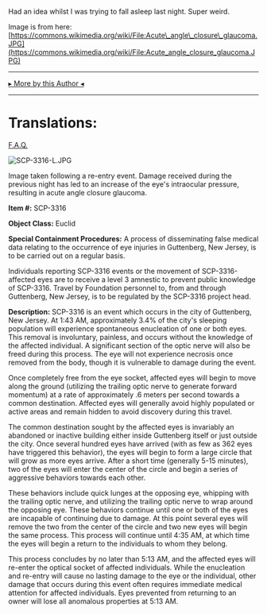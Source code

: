 Had an idea whilst I was trying to fall asleep last night. Super weird.

Image is from here: [https://commons.wikimedia.org/wiki/File:Acute\_angle\_closure\_glaucoma.JPG](https://commons.wikimedia.org/wiki/File:Acute_angle_closure_glaucoma.JPG)

* * *

[▸ More by this Author ◂](http://www.scp-wiki.net/dr-cimmerian-s-personnel-file)

* * *

Translations:
=============

[F.A.Q.](http://www.scp-wiki.net/component:info-ayers)

![SCP-3316-L.JPG](http://scp-wiki.wdfiles.com/local--files/scp-3316/SCP-3316-L.JPG)

Image taken following a re-entry event. Damage received during the previous night has led to an increase of the eye's intraocular pressure, resulting in acute angle closure glaucoma.

**Item #:** SCP-3316

**Object Class:** Euclid

**Special Containment Procedures:** A process of disseminating false medical data relating to the occurrence of eye injuries in Guttenberg, New Jersey, is to be carried out on a regular basis.

Individuals reporting SCP-3316 events or the movement of SCP-3316-affected eyes are to receive a level 3 amnestic to prevent public knowledge of SCP-3316. Travel by Foundation personnel to, from and through Guttenberg, New Jersey, is to be regulated by the SCP-3316 project head.

**Description:** SCP-3316 is an event which occurs in the city of Guttenberg, New Jersey. At 1:43 AM, approximately 3.4% of the city's sleeping population will experience spontaneous enucleation of one or both eyes. This removal is involuntary, painless, and occurs without the knowledge of the affected individual. A significant section of the optic nerve will also be freed during this process. The eye will not experience necrosis once removed from the body, though it is vulnerable to damage during the event.

Once completely free from the eye socket, affected eyes will begin to move along the ground (utilizing the trailing optic nerve to generate forward momentum) at a rate of approximately .6 meters per second towards a common destination. Affected eyes will generally avoid highly populated or active areas and remain hidden to avoid discovery during this travel.

The common destination sought by the affected eyes is invariably an abandoned or inactive building either inside Guttenberg itself or just outside the city. Once several hundred eyes have arrived (with as few as 362 eyes have triggered this behavior), the eyes will begin to form a large circle that will grow as more eyes arrive. After a short time (generally 5-15 minutes), two of the eyes will enter the center of the circle and begin a series of aggressive behaviors towards each other.

These behaviors include quick lunges at the opposing eye, whipping with the trailing optic nerve, and utilizing the trailing optic nerve to wrap around the opposing eye. These behaviors continue until one or both of the eyes are incapable of continuing due to damage. At this point several eyes will remove the two from the center of the circle and two new eyes will begin the same process. This process will continue until 4:35 AM, at which time the eyes will begin a return to the individuals to whom they belong.

This process concludes by no later than 5:13 AM, and the affected eyes will re-enter the optical socket of affected individuals. While the enucleation and re-entry will cause no lasting damage to the eye or the individual, other damage that occurs during this event often requires immediate medical attention for affected individuals. Eyes prevented from returning to an owner will lose all anomalous properties at 5:13 AM.